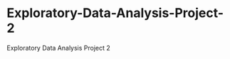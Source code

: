 Exploratory-Data-Analysis-Project-2
===================================

Exploratory Data Analysis Project 2
